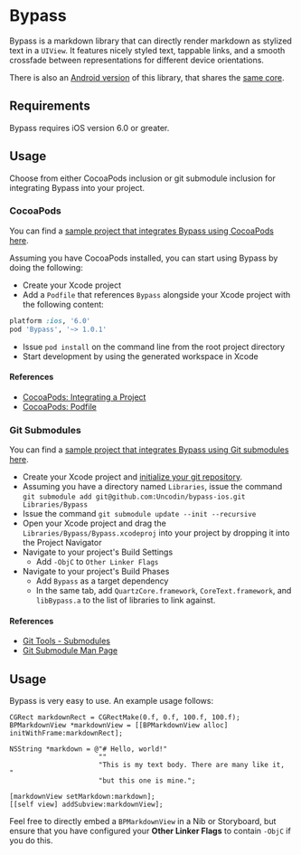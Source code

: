 # Bypass

Bypass is a markdown library that can directly render markdown as stylized text
in a `UIView`. It features nicely styled text, tappable links, and a smooth
crossfade between representations for different device orientations.

There is also an [Android version](https://github.com/Uncodin/bypass-android)
of this library, that shares the [same core](http://gitub.com/Uncodin/bypass-core).

## Requirements

Bypass requires iOS version 6.0 or greater.

## Usage

Choose from either CocoaPods inclusion or git submodule inclusion for integrating
Bypass into your project.

### CocoaPods

You can find a [sample project that integrates Bypass using CocoaPods here](https://github.com/damiancarrillo/bypass-ios-sample-cocoapods).

Assuming you have CocoaPods installed, you can start using Bypass by doing the following:

* Create your Xcode project
* Add a `Podfile` that references `Bypass` alongside your Xcode project with the following content:

```ruby
platform :ios, '6.0'
pod 'Bypass', '~> 1.0.1'
```

* Issue `pod install` on the command line from the root project directory
* Start development by using the generated workspace in Xcode

#### References

* [CocoaPods: Integrating a Project](http://docs.cocoapods.org/guides/integrating_a_project.html)
* [CocoaPods: Podfile](http://docs.cocoapods.org/podfile.html)

### Git Submodules

You can find a [sample project that integrates Bypass using Git submodules here](https://github.com/damiancarrillo/bypass-ios-sample-submodules).

* Create your Xcode project and [initialize your git repository](http://gitref.org/creating/).
* Assuming you have a directory named `Libraries`, issue the command `git submodule add git@github.com:Uncodin/bypass-ios.git Libraries/Bypass`
* Issue the command `git submodule update --init --recursive`
* Open your Xcode project and drag the `Libraries/Bypass/Bypass.xcodeproj` into your project by dropping it into the Project Navigator
* Navigate to your project's Build Settings
  * Add `-ObjC` to `Other Linker Flags`
* Navigate to your project's Build Phases
  * Add `Bypass` as a target dependency
  * In the same tab, add `QuartzCore.framework`, `CoreText.framework`, and `libBypass.a` to the list of libraries to link against.

#### References

* [Git Tools - Submodules](http://git-scm.com/book/en/Git-Tools-Submodules)
* [Git Submodule Man Page](http://git-scm.com/docs/git-submodule)

## Usage

Bypass is very easy to use. An example usage follows:

```objc
CGRect markdownRect = CGRectMake(0.f, 0.f, 100.f, 100.f);
BPMarkdownView *markdownView = [[BPMarkdownView alloc] initWithFrame:markdownRect];

NSString *markdown = @"# Hello, world!"
                      ""
                      "This is my text body. There are many like it,	 "
                      "but this one is mine.";

[markdownView setMarkdown:markdown];
[[self view] addSubview:markdownView];
```

Feel free to directly embed a `BPMarkdownView` in a Nib or Storyboard, but
ensure that you have configured your **Other Linker Flags** to contain `-ObjC`
if you do this.